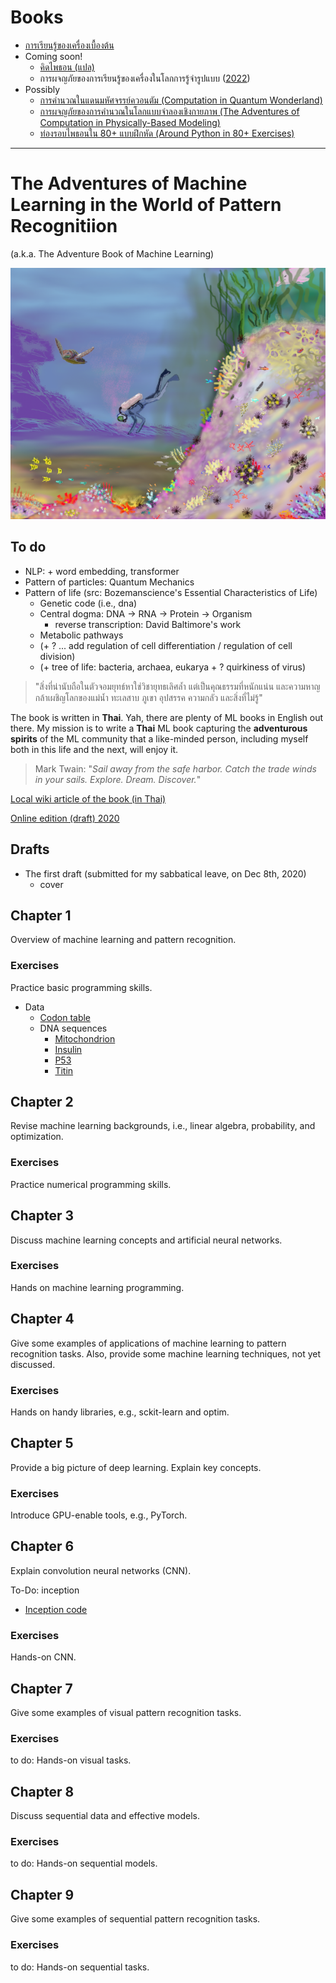 # Books
* [การเรียนรู้ของเครื่องเบื้องต้น](https://github.com/tatpongkatanyukul/AdventureBook/tree/main/book1)
* Coming soon!
  * [คิดไพธอน (แปล)](https://github.com/tatpongkatanyukul/thinkpythonthai)
  * การผจญภัยของการเรียนรู้ของเครื่องในโลกการรู้จำรูปแบบ ([2022](https://github.com/tatpongkatanyukul/AdventureBook/tree/main/CorrectPerReview))
* Possibly
  * [การคำนวณในแดนมหัศจรรย์ควอนตัม (Computation in Quantum Wonderland)](https://github.com/tatpongkatanyukul/AdventureBook/tree/main/CinQWonder)
  * [การผจญภัยของการคำนวณในโลกแบบจำลองเชิงกายภาพ (The Adventures of Computation in Physically-Based Modeling)](https://github.com/tatpongkatanyukul/AdventureBook/tree/main/PBM)
  * [ท่องรอบไพธอนใน 80+ แบบฝึกหัด (Around Python in 80+ Exercises)](https://github.com/tatpongkatanyukul/AroundAIin80/blob/main/README.md)


---

# The Adventures of Machine Learning in the World of Pattern Recognitiion 
(a.k.a. The Adventure Book of Machine Learning)

![Main Cover Image](https://github.com/tatpongkatanyukul/AdventureBook/blob/main/deep_learning2b.png)

## To do

  * NLP: + word embedding, transformer
  * Pattern of particles: Quantum Mechanics
  * Pattern of life (src: Bozemanscience's Essential Characteristics of Life)
    * Genetic code (i.e., dna)
    * Central dogma: DNA -> RNA -> Protein -> Organism
      * reverse transcription: David Baltimore's work
    * Metabolic pathways
    * (+ ? ... add regulation of cell differentiation / regulation of cell division) 
    * (+ tree of life: bacteria, archaea, eukarya + ? quirkiness of virus)  

> "สิ่งที่น่านับถือในตัวจอมยุทธ์หาใช่วิชายุทธเลิศล้ำ
> แต่เป็นคุณธรรมที่หนักแน่น และความหาญกล้าเผชิญโลกของแม่น้ำ ทะเลสาบ ภูเขา อุปสรรค ความกลัว และสิ่งที่ไม่รู้"


The book is written in **Thai**.
Yah, there are plenty of ML books in English out there.
My mission is to write a **Thai** ML book capturing the **adventurous spirits** of the ML community
that a like-minded person, including myself both in this life and the next, will enjoy it.

> Mark Twain: "*Sail away from the safe harbor. Catch the trade winds in your sails. Explore. Dream. Discover.*" 


[Local wiki article of the book (in Thai)](http://degas.en.kku.ac.th/coewiki/doku.php?id=pr:advbook)

[Online edition (draft) 2020]()

## Drafts

  * The first draft (submitted for my sabbatical leave, on Dec 8th, 2020)
    * cover


## Chapter 1
Overview of machine learning and pattern recognition.

### Exercises
Practice basic programming skills.

* Data
  * [Codon table](https://github.com/tatpongkatanyukul/AdventureBook/blob/main/codons.txt)
  * DNA sequences
    * [Mitochondrion](https://github.com/tatpongkatanyukul/AdventureBook/blob/main/homo_sapiens_mitochondrion.txt)
    * [Insulin](https://github.com/tatpongkatanyukul/AdventureBook/blob/main/homo_sapiens_insulin.txt)
    * [P53](https://github.com/tatpongkatanyukul/AdventureBook/blob/main/homo_sapiens_p53.txt)
    * [Titin](https://github.com/tatpongkatanyukul/AdventureBook/blob/main/homo_sapiens_titin.txt)

## Chapter 2
Revise machine learning backgrounds, i.e., linear algebra, probability, and optimization.

### Exercises
Practice numerical programming skills.

## Chapter 3
Discuss machine learning concepts and artificial neural networks.

### Exercises
Hands on machine learning programming.

## Chapter 4
Give some examples of applications of machine learning to pattern recognition tasks.
Also, provide some machine learning techniques, not yet discussed.

### Exercises
Hands on handy libraries, e.g., sckit-learn and optim.

## Chapter 5
Provide a big picture of deep learning.
Explain key concepts.

### Exercises
Introduce GPU-enable tools, e.g., PyTorch.

## Chapter 6
Explain convolution neural networks (CNN).

To-Do: inception
  * [Inception code](https://github.com/pytorch/vision/blob/master/torchvision/models/googlenet.py)

### Exercises
Hands-on CNN.

## Chapter 7
Give some examples of visual pattern recognition tasks.

### Exercises
to do: Hands-on visual tasks.

## Chapter 8
Discuss sequential data and effective models.

### Exercises
to do: Hands-on sequential models.

## Chapter 9
Give some examples of sequential pattern recognition tasks.

### Exercises
to do: Hands-on sequential tasks.



